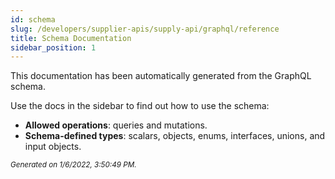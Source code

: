 ```yaml
---
id: schema
slug: /developers/supplier-apis/supply-api/graphql/reference
title: Schema Documentation
sidebar_position: 1
---
```


This documentation has been automatically generated from the GraphQL schema.

Use the docs in the sidebar to find out how to use the schema:

- **Allowed operations**: queries and mutations.
- **Schema-defined types**: scalars, objects, enums, interfaces, unions, and input objects.

<small><i>Generated on 1/6/2022, 3:50:49 PM.</i></small>
